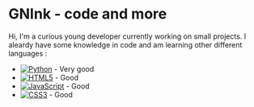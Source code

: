 # GNInk - code and more

Hi, I'm a curious young developer currently working on small projects.
I aleardy have some knowledge in code and am learning other different languages :
 - [![Python](https://img.shields.io/badge/python-3670A0?style=flat&logo=python&logoColor=ffdd54)](https://www.python.org/) - Very good
 - [![HTML5](https://img.shields.io/badge/html5-%23E34F26.svg?style=flat&logo=html5&logoColor=white)]() - Good
 - [![JavaScript](https://img.shields.io/badge/javascript-%23323330.svg?style=flat&logo=javascript&logoColor=%23F7DF1E)]() - Good
 - [![CSS3](https://img.shields.io/badge/css3-%231572B6.svg?style=flat&logo=css3&logoColor=white)]() - Good
